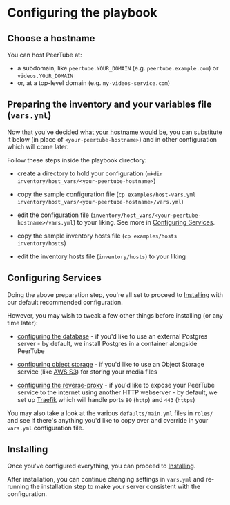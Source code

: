# Configuring the playbook

## Choose a hostname

You can host PeerTube at:

- a subdomain, like `peertube.YOUR_DOMAIN` (e.g. `peertube.example.com`) or `videos.YOUR_DOMAIN`
- or, at a top-level domain (e.g. `my-videos-service.com`)


## Preparing the inventory and your variables file (`vars.yml`)

Now that you've decided [what your hostname would be](#choose-a-hostname), you can substitute it below (in place of `<your-peertube-hostname>`) and in other configuration which will come later.

Follow these steps inside the playbook directory:

- create a directory to hold your configuration (`mkdir inventory/host_vars/<your-peertube-hostname>`)

- copy the sample configuration file (`cp examples/host-vars.yml inventory/host_vars/<your-peertube-hostname>/vars.yml`)

- edit the configuration file (`inventory/host_vars/<your-peertube-hostname>/vars.yml`) to your liking. See more in [Configuring Services](#configuring-services).

- copy the sample inventory hosts file (`cp examples/hosts inventory/hosts`)

- edit the inventory hosts file (`inventory/hosts`) to your liking


## Configuring Services

Doing the above preparation step, you're all set to proceed to [Installing](installing.md) with our default recommended configuration.

However, you may wish to tweak a few other things before installing (or any time later):

- [configuring the database](configuring-playbook-database.md) - if you'd like to use an external Postgres server - by default, we install Postgres in a container alongside PeerTube

- [configuring object storage](configuring-playbook-object-storage.md) - if you'd like to use an Object Storage service (like [AWS S3](https://aws.amazon.com/s3/)) for storing your media files

- [configuring the reverse-proxy](configuring-playbook-reverse-proxy.md) - if you'd like to expose your PeerTube service to the internet using another HTTP webserver - by default, we set up [Traefik](https://traefik.io) which will handle ports `80` (`http`) and `443` (`https`)

You may also take a look at the various `defaults/main.yml` files in `roles/` and see if there's anything you'd like to copy over and override in your `vars.yml` configuration file.


## Installing

Once you've configured everything, you can proceed to [Installing](installing.md).

After installation, you can continue changing settings in `vars.yml` and re-running the installation step to make your server consistent with the configuration.

